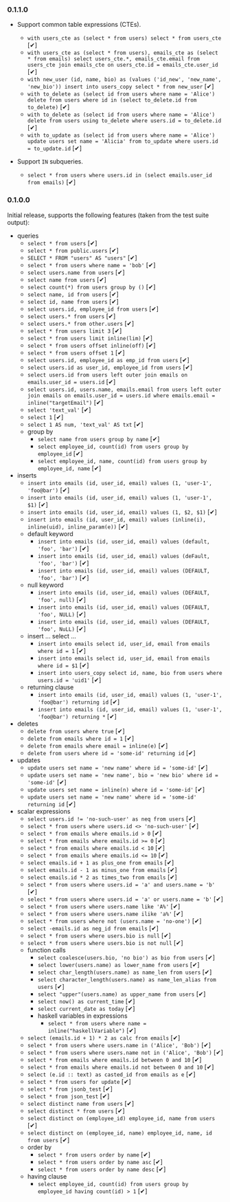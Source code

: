 ### 0.1.1.0

* Support common table expressions (CTEs).
  * `with users_cte as (select * from users) select * from users_cte` [✔]
  * `with users_cte as (select * from users), emails_cte as (select * from emails) select users_cte.*, emails_cte.email from users_cte join emails_cte on users_cte.id = emails_cte.user_id` [✔]
  * `with new_user (id, name, bio) as (values ('id_new', 'new_name', 'new_bio')) insert into users_copy select * from new_user` [✔]
  * `with to_delete as (select id from users where name = 'Alice') delete from users where id in (select to_delete.id from to_delete)` [✔]
  * `with to_delete as (select id from users where name = 'Alice') delete from users using to_delete where users.id = to_delete.id` [✔]
  * `with to_update as (select id from users where name = 'Alice') update users set name = 'Alicia' from to_update where users.id = to_update.id` [✔]

* Support `IN` subqueries.
  * `select * from users where users.id in (select emails.user_id from emails)` [✔]

### 0.1.0.0

Initial release, supports the following features (taken from the test suite output):

* queries
  * `select * from users` [✔]
  * `select * from public.users` [✔]
  * `SELECT * FROM "users" AS "users"` [✔]
  * `select * from users where name = 'bob'` [✔]
  * `select users.name from users` [✔]
  * `select name from users` [✔]
  * `select count(*) from users group by ()` [✔]
  * `select name, id from users` [✔]
  * `select id, name from users` [✔]
  * `select users.id, employee_id from users` [✔]
  * `select users.* from users` [✔]
  * `select users.* from other.users` [✔]
  * `select * from users limit 3` [✔]
  * `select * from users limit inline(lim)` [✔]
  * `select * from users offset inline(off)` [✔]
  * `select * from users offset 1` [✔]
  * `select users.id, employee_id as emp_id from users` [✔]
  * `select users.id as user_id, employee_id from users` [✔]
  * `select users.id from users left outer join emails on emails.user_id = users.id` [✔]
  * `select users.id, users.name, emails.email from users left outer join emails on emails.user_id = users.id where emails.email = inline("targetEmail")` [✔]
  * `select 'text_val'` [✔]
  * `select 1` [✔]
  * `select 1 AS num, 'text_val' AS txt` [✔]
  * group by
    * `select name from users group by name` [✔]
    * `select employee_id, count(id) from users group by employee_id` [✔]
    * `select employee_id, name, count(id) from users group by employee_id, name` [✔]
* inserts
  * `insert into emails (id, user_id, email) values (1, 'user-1', 'foo@bar')` [✔]
  * `insert into emails (id, user_id, email) values (1, 'user-1', $1)` [✔]
  * `insert into emails (id, user_id, email) values (1, $2, $1)` [✔]
  * `insert into emails (id, user_id, email) values (inline(i), inline(uid), inline_param(e))` [✔]
  * default keyword
    * `insert into emails (id, user_id, email) values (default, 'foo', 'bar')` [✔]
    * `insert into emails (id, user_id, email) values (deFault, 'foo', 'bar')` [✔]
    * `insert into emails (id, user_id, email) values (DEFAULT, 'foo', 'bar')` [✔]
  * null keyword
    * `insert into emails (id, user_id, email) values (DEFAULT, 'foo', null)` [✔]
    * `insert into emails (id, user_id, email) values (DEFAULT, 'foo', NULL)` [✔]
    * `insert into emails (id, user_id, email) values (DEFAULT, 'foo', NuLL)` [✔]
  * insert ... select ...
    * `insert into emails select id, user_id, email from emails where id = 1` [✔]
    * `insert into emails select id, user_id, email from emails where id = $1` [✔]
    * `insert into users_copy select id, name, bio from users where users.id = 'uid1'` [✔]
  * returning clause
    * `insert into emails (id, user_id, email) values (1, 'user-1', 'foo@bar') returning id` [✔]
    * `insert into emails (id, user_id, email) values (1, 'user-1', 'foo@bar') returning *` [✔]
* deletes
  * `delete from users where true` [✔]
  * `delete from emails where id = 1` [✔]
  * `delete from emails where email = inline(e)` [✔]
  * `delete from users where id = 'some-id' returning id` [✔]
* updates
  * `update users set name = 'new name' where id = 'some-id'` [✔]
  * `update users set name = 'new name', bio = 'new bio' where id = 'some-id'` [✔]
  * `update users set name = inline(n) where id = 'some-id'` [✔]
  * `update users set name = 'new name' where id = 'some-id' returning id` [✔]
* scalar expressions
  * `select users.id != 'no-such-user' as neq from users` [✔]
  * `select * from users where users.id <> 'no-such-user'` [✔]
  * `select * from emails where emails.id > 0` [✔]
  * `select * from emails where emails.id >= 0` [✔]
  * `select * from emails where emails.id < 10` [✔]
  * `select * from emails where emails.id <= 10` [✔]
  * `select emails.id + 1 as plus_one from emails` [✔]
  * `select emails.id - 1 as minus_one from emails` [✔]
  * `select emails.id * 2 as times_two from emails` [✔]
  * `select * from users where users.id = 'a' and users.name = 'b'` [✔]
  * `select * from users where users.id = 'a' or users.name = 'b'` [✔]
  * `select * from users where users.name like 'A%'` [✔]
  * `select * from users where users.name ilike 'a%'` [✔]
  * `select * from users where not (users.name = 'no-one')` [✔]
  * `select -emails.id as neg_id from emails` [✔]
  * `select * from users where users.bio is null` [✔]
  * `select * from users where users.bio is not null` [✔]
  * function calls
    * `select coalesce(users.bio, 'no bio') as bio from users` [✔]
    * `select lower(users.name) as lower_name from users` [✔]
    * `select char_length(users.name) as name_len from users` [✔]
    * `select character_length(users.name) as name_len_alias from users` [✔]
    * `select "upper"(users.name) as upper_name from users` [✔]
    * `select now() as current_time` [✔]
    * `select current_date as today` [✔]
    * haskell variables in expressions
      * `select * from users where name = inline("haskellVariable")` [✔]
  * `select (emails.id + 1) * 2 as calc from emails` [✔]
  * `select * from users where users.name in ('Alice', 'Bob')` [✔]
  * `select * from users where users.name not in ('Alice', 'Bob')` [✔]
  * `select * from emails where emails.id between 0 and 10` [✔]
  * `select * from emails where emails.id not between 0 and 10` [✔]
  * `select (e.id :: text) as casted_id from emails as e` [✔]
  * `select * from users for update` [✔]
  * `select * from jsonb_test` [✔]
  * `select * from json_test` [✔]
  * `select distinct name from users` [✔]
  * `select distinct * from users` [✔]
  * `select distinct on (employee_id) employee_id, name from users` [✔]
  * `select distinct on (employee_id, name) employee_id, name, id from users` [✔]
  * order by
    * `select * from users order by name` [✔]
    * `select * from users order by name asc` [✔]
    * `select * from users order by name desc` [✔]
  * having clause
    * `select employee_id, count(id) from users group by employee_id having count(id) > 1` [✔]
